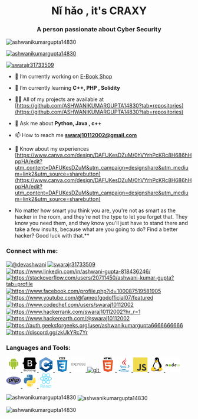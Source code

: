 <h1 align="center"> Nǐ hǎo , it's CRAXY </h1>
<h3 align="center">A person passionate about Cyber Security</h3>

<p align="left"> <img src="https://komarev.com/ghpvc/?username=ashwanikumargupta14830&label=Profile%20views&color=0e75b6&style=flat" alt="ashwanikumargupta14830" /> </p>

<p align="left"> <a href="https://github.com/ryo-ma/github-profile-trophy"><img src="https://github-profile-trophy.vercel.app/?username=ashwanikumargupta14830" alt="ashwanikumargupta14830" /></a> </p>

<p align="left"> <a href="https://twitter.com/swarajr31733509" target="blank"><img src="https://img.shields.io/twitter/follow/swarajr31733509?logo=twitter&style=for-the-badge" alt="swarajr31733509" /></a> </p>

- 🔭 I’m currently working on [E-Book Shop](https://github.com/ASHWANIKUMARGUPTA14830/html-project)

- 🌱 I’m currently learning **C++, PHP , Solidity**

- 👨‍💻 All of my projects are available at [https://github.com/ASHWANIKUMARGUPTA14830?tab=repositories](https://github.com/ASHWANIKUMARGUPTA14830?tab=repositories)

- 💬 Ask me about **Python, Java , c++**

- 📫 How to reach me **swaraj10112002@gmail.com**

- 📄 Know about my experiences [https://www.canva.com/design/DAFUKesDZuM/0hVYrhPcKRc8H686hHppHA/edit?utm_content=DAFUKesDZuM&utm_campaign=designshare&utm_medium=link2&utm_source=sharebutton](https://www.canva.com/design/DAFUKesDZuM/0hVYrhPcKRc8H686hHppHA/edit?utm_content=DAFUKesDZuM&utm_campaign=designshare&utm_medium=link2&utm_source=sharebutton)

- No matter how smart you think you are, you're not as smart as the hacker in the room, and they're not the type to let you forget that. They know you need them, and they know you'll just have to stand there and take a few insults, because what are you going to do? Find a better hacker? Good luck with that.**

<h3 align="left">Connect with me:</h3>
<p align="left">
<a href="https://dev.to/@devashwani" target="blank"><img align="center" src="https://raw.githubusercontent.com/rahuldkjain/github-profile-readme-generator/master/src/images/icons/Social/devto.svg" alt="@devashwani" height="30" width="40" /></a>
<a href="https://twitter.com/swarajr31733509" target="blank"><img align="center" src="https://raw.githubusercontent.com/rahuldkjain/github-profile-readme-generator/master/src/images/icons/Social/twitter.svg" alt="swarajr31733509" height="30" width="40" /></a>
<a href="https://linkedin.com/in/https://www.linkedin.com/in/ashwani-gupta-818436246/" target="blank"><img align="center" src="https://raw.githubusercontent.com/rahuldkjain/github-profile-readme-generator/master/src/images/icons/Social/linked-in-alt.svg" alt="https://www.linkedin.com/in/ashwani-gupta-818436246/" height="30" width="40" /></a>
<a href="https://stackoverflow.com/users/https://stackoverflow.com/users/20711450/ashwani-kumar-gupta?tab=profile" target="blank"><img align="center" src="https://raw.githubusercontent.com/rahuldkjain/github-profile-readme-generator/master/src/images/icons/Social/stack-overflow.svg" alt="https://stackoverflow.com/users/20711450/ashwani-kumar-gupta?tab=profile" height="30" width="40" /></a>
<a href="https://fb.com/https://www.facebook.com/profile.php?id=100087519581905" target="blank"><img align="center" src="https://raw.githubusercontent.com/rahuldkjain/github-profile-readme-generator/master/src/images/icons/Social/facebook.svg" alt="https://www.facebook.com/profile.php?id=100087519581905" height="30" width="40" /></a>
<a href="https://www.youtube.com/c/https://www.youtube.com/@fameofgodofficial07/featured" target="blank"><img align="center" src="https://raw.githubusercontent.com/rahuldkjain/github-profile-readme-generator/master/src/images/icons/Social/youtube.svg" alt="https://www.youtube.com/@fameofgodofficial07/featured" height="30" width="40" /></a>
<a href="https://www.codechef.com/users/https://www.codechef.com/users/swaraj10112002" target="blank"><img align="center" src="https://cdn.jsdelivr.net/npm/simple-icons@3.1.0/icons/codechef.svg" alt="https://www.codechef.com/users/swaraj10112002" height="30" width="40" /></a>
<a href="https://www.hackerrank.com/https://www.hackerrank.com/swaraj10112002?hr_r=1" target="blank"><img align="center" src="https://raw.githubusercontent.com/rahuldkjain/github-profile-readme-generator/master/src/images/icons/Social/hackerrank.svg" alt="https://www.hackerrank.com/swaraj10112002?hr_r=1" height="30" width="40" /></a>
<a href="https://www.hackerearth.com/https://www.hackerearth.com/@swaraj10112002" target="blank"><img align="center" src="https://raw.githubusercontent.com/rahuldkjain/github-profile-readme-generator/master/src/images/icons/Social/hackerearth.svg" alt="https://www.hackerearth.com/@swaraj10112002" height="30" width="40" /></a>
<a href="https://auth.geeksforgeeks.org/user/https://auth.geeksforgeeks.org/user/ashwanikumargupta6666666666" target="blank"><img align="center" src="https://raw.githubusercontent.com/rahuldkjain/github-profile-readme-generator/master/src/images/icons/Social/geeks-for-geeks.svg" alt="https://auth.geeksforgeeks.org/user/ashwanikumargupta6666666666" height="30" width="40" /></a>
<a href="https://discord.gg/https://discord.gg/zkUkYRc7Yr" target="blank"><img align="center" src="https://raw.githubusercontent.com/rahuldkjain/github-profile-readme-generator/master/src/images/icons/Social/discord.svg" alt="https://discord.gg/zkUkYRc7Yr" height="30" width="40" /></a>
</p>

<h3 align="left">Languages and Tools:</h3>
<p align="left"> <a href="https://developer.android.com" target="_blank" rel="noreferrer"> <img src="https://raw.githubusercontent.com/devicons/devicon/master/icons/android/android-original-wordmark.svg" alt="android" width="40" height="40"/> </a> <a href="https://getbootstrap.com" target="_blank" rel="noreferrer"> <img src="https://raw.githubusercontent.com/devicons/devicon/master/icons/bootstrap/bootstrap-plain-wordmark.svg" alt="bootstrap" width="40" height="40"/> </a> <a href="https://www.w3schools.com/cpp/" target="_blank" rel="noreferrer"> <img src="https://raw.githubusercontent.com/devicons/devicon/master/icons/cplusplus/cplusplus-original.svg" alt="cplusplus" width="40" height="40"/> </a> <a href="https://www.w3schools.com/css/" target="_blank" rel="noreferrer"> <img src="https://raw.githubusercontent.com/devicons/devicon/master/icons/css3/css3-original-wordmark.svg" alt="css3" width="40" height="40"/> </a> <a href="https://expressjs.com" target="_blank" rel="noreferrer"> <img src="https://raw.githubusercontent.com/devicons/devicon/master/icons/express/express-original-wordmark.svg" alt="express" width="40" height="40"/> </a> <a href="https://git-scm.com/" target="_blank" rel="noreferrer"> <img src="https://www.vectorlogo.zone/logos/git-scm/git-scm-icon.svg" alt="git" width="40" height="40"/> </a> <a href="https://www.w3.org/html/" target="_blank" rel="noreferrer"> <img src="https://raw.githubusercontent.com/devicons/devicon/master/icons/html5/html5-original-wordmark.svg" alt="html5" width="40" height="40"/> </a> <a href="https://www.java.com" target="_blank" rel="noreferrer"> <img src="https://raw.githubusercontent.com/devicons/devicon/master/icons/java/java-original.svg" alt="java" width="40" height="40"/> </a> <a href="https://developer.mozilla.org/en-US/docs/Web/JavaScript" target="_blank" rel="noreferrer"> <img src="https://raw.githubusercontent.com/devicons/devicon/master/icons/javascript/javascript-original.svg" alt="javascript" width="40" height="40"/> </a> <a href="https://www.linux.org/" target="_blank" rel="noreferrer"> <img src="https://raw.githubusercontent.com/devicons/devicon/master/icons/linux/linux-original.svg" alt="linux" width="40" height="40"/> </a> <a href="https://nodejs.org" target="_blank" rel="noreferrer"> <img src="https://raw.githubusercontent.com/devicons/devicon/master/icons/nodejs/nodejs-original-wordmark.svg" alt="nodejs" width="40" height="40"/> </a> <a href="https://www.php.net" target="_blank" rel="noreferrer"> <img src="https://raw.githubusercontent.com/devicons/devicon/master/icons/php/php-original.svg" alt="php" width="40" height="40"/> </a> <a href="https://www.python.org" target="_blank" rel="noreferrer"> <img src="https://raw.githubusercontent.com/devicons/devicon/master/icons/python/python-original.svg" alt="python" width="40" height="40"/> </a> <a href="https://reactjs.org/" target="_blank" rel="noreferrer"> <img src="https://raw.githubusercontent.com/devicons/devicon/master/icons/react/react-original-wordmark.svg" alt="react" width="40" height="40"/> </a> </p>

<p><img align="left" src="https://github-readme-stats.vercel.app/api/top-langs?username=ashwanikumargupta14830&show_icons=true&locale=en&layout=compact" alt="ashwanikumargupta14830" /></p>

<p>&nbsp;<img align="center" src="https://github-readme-stats.vercel.app/api?username=ashwanikumargupta14830&show_icons=true&locale=en" alt="ashwanikumargupta14830" /></p>

<p><img align="center" src="https://github-readme-streak-stats.herokuapp.com/?user=ashwanikumargupta14830&" alt="ashwanikumargupta14830" /></p>
